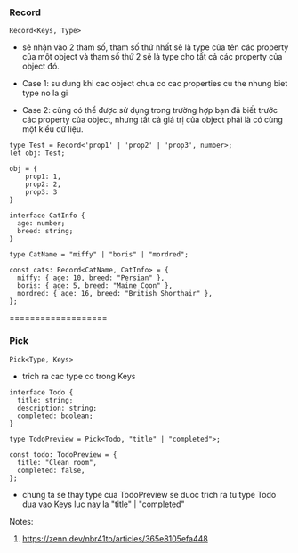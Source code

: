 ### Record

```
Record<Keys, Type>
```

- sẽ nhận vào 2 tham số, tham số thứ nhất sẽ là type của tên các property của một object và tham số thứ 2 sẽ là type cho tất cả các property của object đó.

- Case 1: su dung khi cac object chua co cac properties cu the nhung biet type no la gi

- Case 2: cũng có thể được sử dụng trong trường hợp bạn đã biết trước các property của object, nhưng tất cả giá trị của object phải là có cùng một kiểu dữ liệu.

```
type Test = Record<'prop1' | 'prop2' | 'prop3', number>;
let obj: Test;

obj = {
    prop1: 1,
    prop2: 2,
    prop3: 3
}
```

```
interface CatInfo {
  age: number;
  breed: string;
}

type CatName = "miffy" | "boris" | "mordred";

const cats: Record<CatName, CatInfo> = {
  miffy: { age: 10, breed: "Persian" },
  boris: { age: 5, breed: "Maine Coon" },
  mordred: { age: 16, breed: "British Shorthair" },
};

```

===================

### Pick

```
Pick<Type, Keys>
```

- trich ra cac type co trong Keys

```
interface Todo {
  title: string;
  description: string;
  completed: boolean;
}

type TodoPreview = Pick<Todo, "title" | "completed">;

const todo: TodoPreview = {
  title: "Clean room",
  completed: false,
};
```

- chung ta se thay type cua TodoPreview se duoc trich ra tu type Todo dua vao Keys luc nay la "title" | "completed"

Notes:

1. https://zenn.dev/nbr41to/articles/365e8105efa448